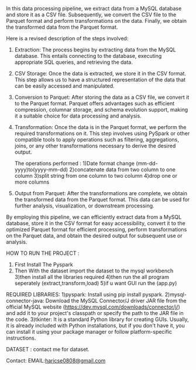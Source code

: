 In this data processing pipeline, we extract data from a MySQL database and store it as a CSV file. Subsequently, we convert the CSV file to the Parquet format and perform transformations on the data. Finally, we obtain the transformed data from the Parquet format.

Here is a revised description of the steps involved:

1. Extraction: The process begins by extracting data from the MySQL database. This entails connecting to the database, executing appropriate SQL queries, and retrieving the data.

2. CSV Storage: Once the data is extracted, we store it in the CSV format. This step allows us to have a structured representation of the data that can be easily accessed and manipulated.

3. Conversion to Parquet: After storing the data as a CSV file, we convert it to the Parquet format. Parquet offers advantages such as efficient compression, columnar storage, and schema evolution support, making it a suitable choice for data processing and analysis.

4. Transformation: Once the data is in the Parquet format, we perform the required transformations on it. This step involves using PySpark or other compatible tools to apply operations such as filtering, aggregations, joins, or any other transformations necessary to derive the desired output.

   The operations performed :
   1)Date format change (mm-dd-yyyy)to(yyyy-mm-dd)
   2)concatenate data from two column to one column
   3)split string from one column to two column
   4)drop one or more columns

10. Output from Parquet: After the transformations are complete, we obtain the transformed data from the Parquet format. This data can be used for further analysis, visualization, or downstream processing.

By employing this pipeline, we can efficiently extract data from a MySQL database, store it in the CSV format for easy accessibility, convert it to the optimized Parquet format for efficient processing, perform transformations on the Parquet data, and obtain the desired output for subsequent use or analysis.


HOW TO RUN THE PROJECT :
1) First Install The Pyspark
2) Then With the dataset import the dataset to the mysql workbench
3)then install all the libraries required
4)then run the all program seperately (extract,transform,load)
5)if u want GUI run the (app.py)


REQUIRED LIBRARIES:
1)pyspark: Install using pip install pyspark.
2)mysql-connector-java: Download the MySQL Connector/J driver JAR file from the official MySQL website (https://dev.mysql.com/downloads/connector/j/) and add it to your project's classpath or specify the path to the JAR file in the code.
3)tkinter: It is a standard Python library for creating GUIs. Usually, it is already included with Python installations, but if you don't have it, you can install it using your package manager or follow platform-specific instructions.

DATASET :
contact me for dataset.

Contact:
EMAIL:haricse0808@gmail.com
